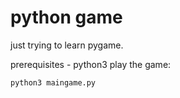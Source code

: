 # python game

just trying to learn pygame.

prerequisites - python3 
play the game:
```
python3 maingame.py
```

